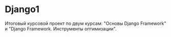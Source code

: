 # Django1
Итоговый курсовой проект по двум курсам: "Основы Django Framework" и "Django Framework. Инструменты оптимизации".
